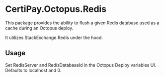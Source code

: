 # CertiPay.Octopus.Redis

This package provides the ability to flush a given Redis database used as a cache during an Octopus deploy.

It utilizes StackExchange.Redis under the hood.

## Usage

Set RedisServer and RedisDatabaseId in the Octopus Deploy variables UI. Defaults to localhost and 0.